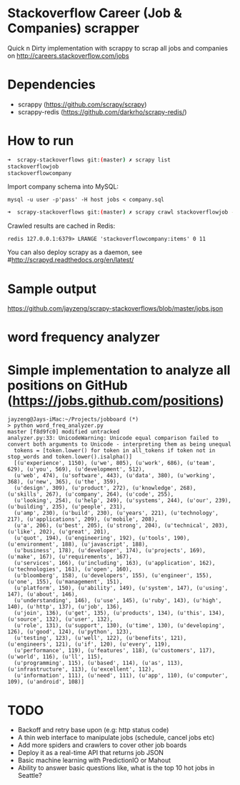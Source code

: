 # Stackoverflow Career (Job & Companies) scrapper

Quick n Dirty implementation with scrappy to scrap all jobs and companies on http://careers.stackoverflow.com/jobs

# Dependencies
- scrappy (https://github.com/scrapy/scrapy)
- scrappy-redis (https://github.com/darkrho/scrapy-redis/)

# How to run
```bash
➜  scrapy-stackoverflows git:(master) ✗ scrapy list
stackoverflowjob
stackoverflowcompany
```

Import company schema into MySQL:
```
mysql -u user -p'pass' -H host jobs < company.sql
```

```bash
➜  scrapy-stackoverflows git:(master) ✗ scrapy crawl stackoverflowjob -o test.json -t json
```

Crawled results are cached in Redis:
```
redis 127.0.0.1:6379> LRANGE 'stackoverflowcompany:items' 0 11
```

You can also deploy scrapy as a daemon, see #http://scrapyd.readthedocs.org/en/latest/

# Sample output
https://github.com/jayzeng/scrapy-stackoverflows/blob/master/jobs.json

# word frequency analyzer
# Simple implementation to analyze all positions on GitHub (https://jobs.github.com/positions)
```
jayzeng@Jays-iMac:~/Projects/jobboard (*)
> python word_freq_analyzer.py                                                                                                                                                                                      master [f8d9fc0] modified untracked
analyzer.py:33: UnicodeWarning: Unicode equal comparison failed to convert both arguments to Unicode - interpreting them as being unequal
  tokens = [token.lower() for token in all_tokens if token not in stop_words and token.lower().isalpha()]
  [(u'experience', 1150), (u'we', 805), (u'work', 686), (u'team', 629), (u'you', 569), (u'development', 512), 
  (u'web', 474), (u'software', 443), (u'data', 380), (u'working', 368), (u'new', 365), (u'the', 359), 
  (u'design', 309), (u'product', 272), (u'knowledge', 268), (u'skills', 267), (u'company', 264), (u'code', 255), 
  (u'looking', 254), (u'help', 249), (u'systems', 244), (u'our', 239), (u'building', 235), (u'people', 231), 
  (u'amp', 230), (u'build', 230), (u'years', 221), (u'technology', 217), (u'applications', 209), (u'mobile', 208),
  (u'a', 206), (u'best', 205), (u'strong', 204), (u'technical', 203), (u'like', 202), (u'great', 201),
  (u'quot', 194), (u'engineering', 192), (u'tools', 190), (u'environment', 188), (u'javascript', 188), 
  (u'business', 178), (u'developer', 174), (u'projects', 169), (u'make', 167), (u'requirements', 167), 
  (u'services', 166), (u'including', 163), (u'application', 162), (u'technologies', 161), (u'open', 160), 
  (u'bloomberg', 158), (u'developers', 155), (u'engineer', 155), (u'one', 155), (u'management', 151), 
  (u'platform', 150), (u'ability', 149), (u'system', 147), (u'using', 147), (u'about', 146),
  (u'understanding', 146), (u'use', 145), (u'ruby', 143), (u'high', 140), (u'http', 137), (u'job', 136), 
  (u'join', 136), (u'get', 135), (u'products', 134), (u'this', 134), (u'source', 132), (u'user', 132), 
  (u'role', 131), (u'support', 130), (u'time', 130), (u'developing', 126), (u'good', 124), (u'python', 123), 
  (u'testing', 123), (u'well', 122), (u'benefits', 121), (u'engineers', 121), (u'if', 120), (u'every', 119), 
  (u'performance', 119), (u'features', 118), (u'customers', 117), (u'world', 116), (u'll', 115), 
  (u'programming', 115), (u'based', 114), (u'as', 113), (u'infrastructure', 113), (u'excellent', 112), 
  (u'information', 111), (u'need', 111), (u'app', 110), (u'computer', 109), (u'android', 108)]
```

# TODO
- Backoff and retry base upon (e.g: http status code)
- A thin web interface to manipulate jobs (schedule, cancel jobs etc)
- Add more spiders and crawlers to cover other job boards
- Deploy it as a real-time API that returns job JSON
- Basic machine learning with PredictionIO or Mahout
- Ability to answer basic questions like, what is the top 10 hot jobs in Seattle?

